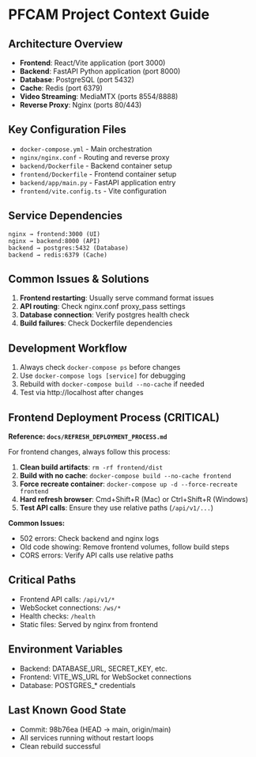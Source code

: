 # PFCAM Project Context Guide

## Architecture Overview
- **Frontend**: React/Vite application (port 3000)
- **Backend**: FastAPI Python application (port 8000)
- **Database**: PostgreSQL (port 5432)
- **Cache**: Redis (port 6379)
- **Video Streaming**: MediaMTX (ports 8554/8888)
- **Reverse Proxy**: Nginx (ports 80/443)

## Key Configuration Files
- `docker-compose.yml` - Main orchestration
- `nginx/nginx.conf` - Routing and reverse proxy
- `backend/Dockerfile` - Backend container setup
- `frontend/Dockerfile` - Frontend container setup
- `backend/app/main.py` - FastAPI application entry
- `frontend/vite.config.ts` - Vite configuration

## Service Dependencies
```
nginx → frontend:3000 (UI)
nginx → backend:8000 (API)
backend → postgres:5432 (Database)
backend → redis:6379 (Cache)
```

## Common Issues & Solutions
1. **Frontend restarting**: Usually serve command format issues
2. **API routing**: Check nginx.conf proxy_pass settings
3. **Database connection**: Verify postgres health check
4. **Build failures**: Check Dockerfile dependencies

## Development Workflow
1. Always check `docker-compose ps` before changes
2. Use `docker-compose logs [service]` for debugging
3. Rebuild with `docker-compose build --no-cache` if needed
4. Test via http://localhost after changes

## Frontend Deployment Process (CRITICAL)
**Reference: `docs/REFRESH_DEPLOYMENT_PROCESS.md`**

For frontend changes, always follow this process:
1. **Clean build artifacts**: `rm -rf frontend/dist`
2. **Build with no cache**: `docker-compose build --no-cache frontend`
3. **Force recreate container**: `docker-compose up -d --force-recreate frontend`
4. **Hard refresh browser**: Cmd+Shift+R (Mac) or Ctrl+Shift+R (Windows)
5. **Test API calls**: Ensure they use relative paths (`/api/v1/...`)

**Common Issues:**
- 502 errors: Check backend and nginx logs
- Old code showing: Remove frontend volumes, follow build steps
- CORS errors: Verify API calls use relative paths

## Critical Paths
- Frontend API calls: `/api/v1/*`
- WebSocket connections: `/ws/*`
- Health checks: `/health`
- Static files: Served by nginx from frontend

## Environment Variables
- Backend: DATABASE_URL, SECRET_KEY, etc.
- Frontend: VITE_WS_URL for WebSocket connections
- Database: POSTGRES_* credentials

## Last Known Good State
- Commit: 98b76ea (HEAD -> main, origin/main)
- All services running without restart loops
- Clean rebuild successful 